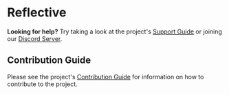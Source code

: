 # Reflective

**Looking for help?** Try taking a look at the project's
[Support Guide](https://github.com/AzorianSolutions/reflective/blob/main/docs/wiki/support/README.md) or joining
our [Discord Server](https://discord.azorian.solutions).

## Contribution Guide

Please see the project's [Contribution Guide](https://github.com/AzorianSolutions/reflective/blob/main/docs/wiki/contributing/README.md)
for information on how to contribute to the project.